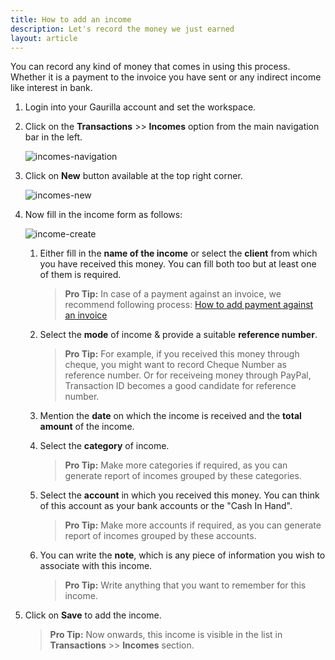 ```yaml
---
title: How to add an income
description: Let's record the money we just earned
layout: article
---
```

You can record any kind of money that comes in using this process. Whether it is a payment to the invoice you have sent or any indirect income like interest in bank.

1. Login into your Gaurilla account and set the workspace.

2. Click on the **Transactions** >> **Incomes** option from the main navigation bar in the left.

	![incomes-navigation]({{site.url}}/images/income/incomes-navigation.png)

3. Click on **New** button available at the top right corner.

	![incomes-new]({{site.url}}/images/income/incomes-new.png)

4. Now fill in the income form as follows:

	![income-create]({{site.url}}/images/income/income-create.png)

	1. Either fill in the **name of the income** or select the **client** from which you have received this money. You can fill both too but at least one of them is required.

		> **Pro Tip:** In case of a payment against an invoice, we recommend following process: [How to add payment against an invoice]()

	2. Select the **mode** of income & provide a suitable **reference number**.

		> **Pro Tip:** For example, if you received this money through cheque, you might want to record Cheque Number as reference number. Or for receiveing money through PayPal, Transaction ID becomes a good candidate for reference number.

	3. Mention the **date** on which the income is received and the **total amount** of the income.

	4. Select the **category** of income.

		> **Pro Tip:** Make more categories if required, as you can generate report of incomes grouped by these categories.

	5. Select the **account** in which you received this money. You can think of this account as your bank accounts or the "Cash In Hand".
	
		> **Pro Tip:** Make more accounts if required, as you can generate report of incomes grouped by these accounts.	

	6. You can write the **note**, which is any piece of information you wish to associate with this income.

		> **Pro Tip:** Write anything that you want to remember for this income.

5. Click on **Save** to add the income.

	> **Pro Tip:** Now onwards, this income is visible in the list in **Transactions** >> **Incomes** section.